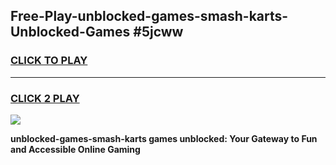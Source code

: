 
## Free-Play-unblocked-games-smash-karts-Unblocked-Games #5jcww
<h3>
<a href="https://news.freeplayer.one?title=unblocked-games-smash-karts&ref=8M">CLICK TO PLAY</a></h3>
<hr>

<h3>
<a href="https://news.freeplayer.one?title=unblocked-games-smash-karts&ref=8M">CLICK 2 PLAY</a>
  
</h3>

<a href="https://news.freeplayer.one?title=unblocked-games-smash-karts&ref=8M"><img src="https://clearcache.store/games.png"></a>


**unblocked-games-smash-karts games unblocked: Your Gateway to Fun and Accessible Online Gaming**
